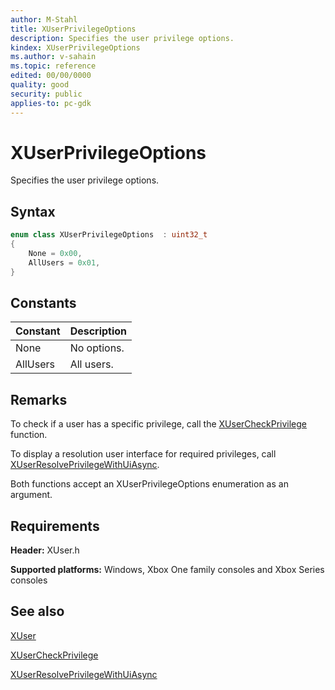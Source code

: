 ```yaml
---
author: M-Stahl
title: XUserPrivilegeOptions
description: Specifies the user privilege options.
kindex: XUserPrivilegeOptions
ms.author: v-sahain
ms.topic: reference
edited: 00/00/0000
quality: good
security: public
applies-to: pc-gdk
---
```


# XUserPrivilegeOptions  

Specifies the user privilege options.  

## Syntax  
  
```cpp
enum class XUserPrivilegeOptions  : uint32_t  
{  
    None = 0x00,  
    AllUsers = 0x01,  
}  
```  
  
## Constants  
  
| Constant | Description |
| --- | --- |
| None | No options. |  
| AllUsers | All users. |  
  
## Remarks

To check if a user has a specific privilege, call the [XUserCheckPrivilege](../functions/xusercheckprivilege.md) function. 

To display a resolution user interface for required privileges, call [XUserResolvePrivilegeWithUiAsync](../functions/xuserresolveprivilegewithuiasync.md).

Both functions accept an XUserPrivilegeOptions enumeration as an argument.

## Requirements  
  
**Header:** XUser.h
  
**Supported platforms:** Windows, Xbox One family consoles and Xbox Series consoles  
  
## See also

[XUser](../xuser_members.md)
  
[XUserCheckPrivilege](../functions/xusercheckprivilege.md)

[XUserResolvePrivilegeWithUiAsync](../functions/xuserresolveprivilegewithuiasync.md)